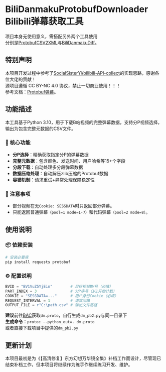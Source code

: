 # BiliDanmakuProtobufDownloader Bilibili弹幕获取工具
项目本身无使用意义，需搭配另外两个工具使用  
分别是[ProtobufCSV2XML](https://github.com/Mikuoso/ProtobufCSV2XML)与[BiliDanmakuDiff](https://github.com/Mikuoso/BiliDanmakuDiff)。

## 特别声明
本项目开发过程中参考了[SocialSisterYi/bilibili-API-collect](https://github.com/SocialSisterYi/bilibili-API-collect)的实现思路，感谢各位大佬的贡献！  
源项目遵循 CC BY-NC 4.0 协议，禁止一切商业使用！！！  
参考文档：[Protobuf弹幕](https://socialsisteryi.github.io/bilibili-API-collect/docs/danmaku/danmaku_proto.html)。  

## 功能描述
本工具基于Python 3.10，用于下载B站视频的完整弹幕数据，支持分P视频选择，输出为包含完整元数据的CSV文件。

### 🚀 核心功能
- **分P选择**：精确获取指定分P的弹幕数据
- **完整元数据**：包含颜色、发送时间、用户哈希等15+个字段
- **分段下载**：自动处理多分段弹幕数据
- **数据压缩处理**：自动解压zlib压缩的Protobuf数据
- **容错机制**：请求重试+异常处理保障稳定性

### 📌 注意事项
- 部分视频在无`Cookie: SESSDATA`时只返回部分弹幕。  
- 只能返回普通弹幕`（pool=1 mode=1-7）`和代码弹幕`（pool=2 mode=8）`。

## 使用说明  
### 📦 依赖安装
```bash
# 安装必要库
pip install requests protobuf
```
### ⚙️ 配置说明
```python
BVID = "BV1VuZ5YjEin"        # 目标视频BV号（必填）
PART_INDEX = 3               # 分P序号（从1开始计数）
COOKIE = "SESSDATA=..."      # 用户身份Cookie（必填）
REQUEST_INTERVAL = 1         # 请求间隔
OUTPUT_FILE = r"C:\path.csv" # 输出文件路径
```  
  

**建议**前往[BAC](https://github.com/SocialSisterYi/bilibili-API-collect/blob/master/grpc_api/bilibili/community/service/dm/v1/dm.proto)获取`dm.proto`，自行生成`dm_pb2.py`与同一目录下  
**生成命令**：`protoc --python_out=. dm.proto`  
或者直接下载项目中提供的`dm_pb2.py`

## 更新计划
本项目最初是为《【高清修复】东方幻想万华镜全集》补档工作而设计，尽管现已结束补档工作，但本项目将继续作为练手作继续练习开发、维护。

